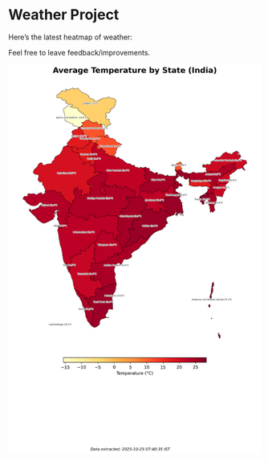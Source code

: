 # Weather Project

Here’s the latest heatmap of weather:

Feel free to leave feedback/improvements.

![India Heatmap](docs/assets/india_heatmap.png?v=FC319D)
